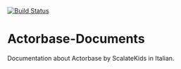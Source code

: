 [![Build Status](https://travis-ci.org/ScalateKids/Actorbase-Documents.svg)](https://travis-ci.org/ScalateKids/Actorbase-Documents)

# Actorbase-Documents
Documentation about Actorbase by ScalateKids in Italian.
